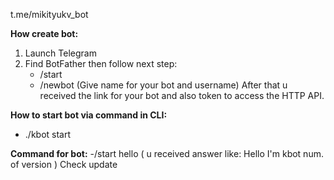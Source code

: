 t.me/mikityukv_bot

**How create bot:**
1. Launch Telegram
2. Find BotFather then follow next step:
   - /start
   - /newbot (Give name for your bot and username)
     After that u received the link for your bot and also token to access the HTTP API.

**How to start bot via command in CLI:**
- ./kbot start

**Command for bot:**
-/start hello
( u received answer like: Hello I'm kbot num. of version )
Check update
